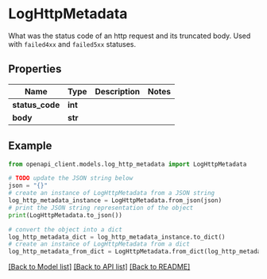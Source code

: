 # LogHttpMetadata

What was the status code of an http request and its truncated body. Used with `failed4xx` and `failed5xx` statuses.

## Properties

Name | Type | Description | Notes
------------ | ------------- | ------------- | -------------
**status_code** | **int** |  | 
**body** | **str** |  | 

## Example

```python
from openapi_client.models.log_http_metadata import LogHttpMetadata

# TODO update the JSON string below
json = "{}"
# create an instance of LogHttpMetadata from a JSON string
log_http_metadata_instance = LogHttpMetadata.from_json(json)
# print the JSON string representation of the object
print(LogHttpMetadata.to_json())

# convert the object into a dict
log_http_metadata_dict = log_http_metadata_instance.to_dict()
# create an instance of LogHttpMetadata from a dict
log_http_metadata_from_dict = LogHttpMetadata.from_dict(log_http_metadata_dict)
```
[[Back to Model list]](../README.md#documentation-for-models) [[Back to API list]](../README.md#documentation-for-api-endpoints) [[Back to README]](../README.md)


